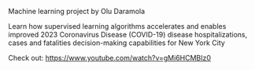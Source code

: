Machine learning project by Olu Daramola 

Learn how supervised learning algorithms accelerates and enables improved 2023 Coronavirus Disease (COVID-19) disease hospitalizations, cases and fatalities decision-making capabilities for New York City

Check out: https://www.youtube.com/watch?v=gMi6HCMBIz0
